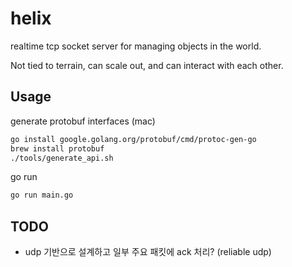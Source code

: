 # helix
realtime tcp socket server for managing objects in the world.

Not tied to terrain, can scale out, and can interact with each other.

## Usage
generate protobuf interfaces (mac)
```bash
go install google.golang.org/protobuf/cmd/protoc-gen-go
brew install protobuf
./tools/generate_api.sh
```
go run
```bash
go run main.go
```

## TODO
- udp 기반으로 설계하고 일부 주요 패킷에 ack 처리? (reliable udp)
